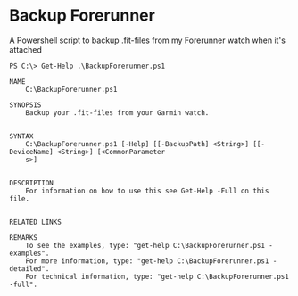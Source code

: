 # Backup Forerunner
A Powershell script to backup .fit-files from my Forerunner watch when it's attached

```
PS C:\> Get-Help .\BackupForerunner.ps1

NAME
    C:\BackupForerunner.ps1

SYNOPSIS
    Backup your .fit-files from your Garmin watch.


SYNTAX
    C:\BackupForerunner.ps1 [-Help] [[-BackupPath] <String>] [[-DeviceName] <String>] [<CommonParameter
    s>]


DESCRIPTION
    For information on how to use this see Get-Help -Full on this file.


RELATED LINKS

REMARKS
    To see the examples, type: "get-help C:\BackupForerunner.ps1 -examples".
    For more information, type: "get-help C:\BackupForerunner.ps1 -detailed".
    For technical information, type: "get-help C:\BackupForerunner.ps1 -full".
```
